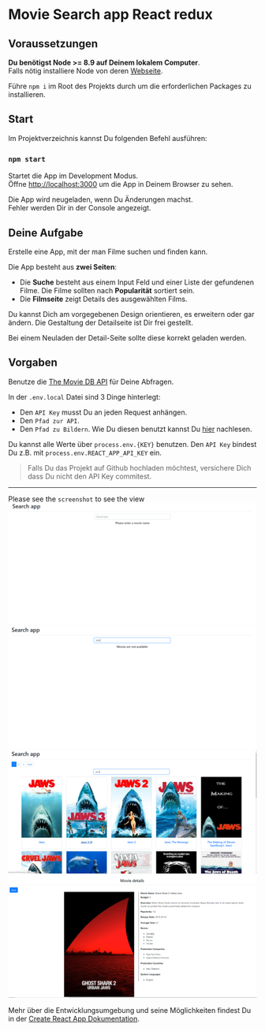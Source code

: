 # Movie Search app React redux

## Voraussetzungen

**Du benötigst Node >= 8.9 auf Deinem lokalem Computer**.<br>
Falls nötig installiere Node von deren [Webseite](https://nodejs.org/en/).

Führe `npm i` im Root des Projekts durch um die erforderlichen Packages zu installieren.

## Start

Im Projektverzeichnis kannst Du folgenden Befehl ausführen:

### `npm start`

Startet die App im Development Modus.<br />
Öffne [http://localhost:3000](http://localhost:3000) um die App in Deinem Browser zu sehen.

Die App wird neugeladen, wenn Du Änderungen machst.<br />
Fehler werden Dir in der Console angezeigt.

## Deine Aufgabe

Erstelle eine App, mit der man Filme suchen und finden kann.

Die App besteht aus **zwei Seiten**:

- Die **Suche** besteht aus einem Input Feld und einer Liste der gefundenen Filme. Die Filme sollten nach **Popularität** sortiert sein.
- Die **Filmseite** zeigt Details des ausgewählten Films.

Du kannst Dich am vorgegebenen Design orientieren, es erweitern oder gar ändern.
Die Gestaltung der Detailseite ist Dir frei gestellt.

Bei einem Neuladen der Detail-Seite sollte diese korrekt geladen werden.

## Vorgaben

Benutze die [The Movie DB API](https://developers.themoviedb.org/3) für Deine Abfragen.

In der `.env.local` Datei sind 3 Dinge hinterlegt:

- Den `API Key` musst Du an jeden Request anhängen.
- Den `Pfad zur API`.
- Den `Pfad zu Bildern`. Wie Du diesen benutzt kannst Du [hier](https://developers.themoviedb.org/3/getting-started/images) nachlesen.

Du kannst alle Werte über `process.env.{KEY}` benutzen. Den `API Key` bindest Du z.B. mit `process.env.REACT_APP_API_KEY` ein.

> Falls Du das Projekt auf Github hochladen möchtest, versichere Dich dass Du nicht den API Key commitest.

---
Please see the `screenshot` to see the view
![screenshot](screenshots/Home.PNG)
![screenshot](screenshots/NotAvailable.PNG)
![screenshot](screenshots/MainPage.PNG)
![screenshot](screenshots/Details.PNG)

Mehr über die Entwicklungsumgebung und seine Möglichkeiten findest Du in der [Create React App Dokumentation](https://create-react-app.dev/).
